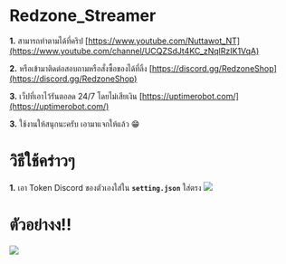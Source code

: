 # Redzone_Streamer

**1.** สามารถทำตามได้ที่คริป [https://www.youtube.com/Nuttawot_NT](https://www.youtube.com/channel/UCQZSdJt4KC_zNqlRzIK1VqA)
 
**2.** หรือเข้ามาติดต่อสอบถามหรือสั่งซื้อของได้ที่ลิ้ง [https://discord.gg/RedzoneShop](https://discord.gg/RedzoneShop)

**3.** เว็ปที่เอาไว้รันตอลด 24/7 โดยไม่เสียเงิน [https://uptimerobot.com/](https://uptimerobot.com/)

**3.** ใช้งานให้สนุกนะครับ เอามาแจกให้แล้ว 😁

# วิธีใช้คร่าวๆ

**1.** เอา Token Discord ของตัวเองใส่ใน **`setting.json`** ใส่ตรง
![](https://cdn.discordapp.com/attachments/943163361699438633/951548717423546428/unknown.png)
 
# ตัวอย่างง!!

![](https://cdn.discordapp.com/attachments/943163361699438633/951542412893900820/1800bad71604f0a8.png)
